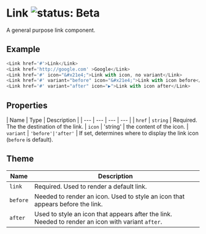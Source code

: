 # Link ![status: Beta](https://img.shields.io/badge/status-beta-yellow.svg)

A general purpose link component.

## Example

```javascript
<Link href='#'>Link</Link>
<Link href='http://google.com' >Google</Link>
<Link href='#' icon="&#x21e4;">Link with icon, no variant</Link>
<Link href='#' variant="before" icon="&#x21e4;">Link with icon before</Link>
<Link href='#' variant="after" icon="▶">Link with icon after</Link>
```
## Properties

| Name | Type | Description |
| --- | --- | --- | --- |
| `href` | `string` | Required. The the destination of the link.
| `icon` | 'string' | the content of the icon.
| `variant` | <code>'before'&#124;'after'</code> | If set, determines where to display the link icon (`before` is default).

## Theme

| Name | Description |
| ---  | ----------- |
| `link` | Required. Used to render a default link. |
| `before` | Needed to render an icon. Used to style an icon that appears before the link. |
| `after` | Used to style an icon that appears after the link. Needed to render an icon with variant `after`.|
